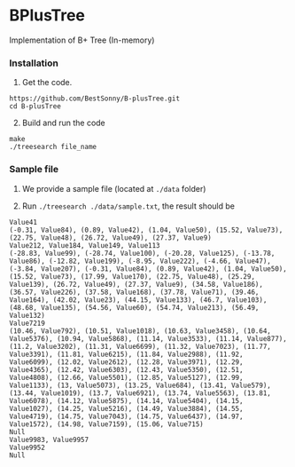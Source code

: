 BPlusTree
=========

Implementation of B+ Tree (In-memory)

### Installation
1. Get the code.
  ```Shell
  https://github.com/BestSonny/B-plusTree.git
  cd B-plusTree
  ```

2. Build and run the code
  ```Shell
  make
  ./treesearch file_name
  ```
  
 ### Sample file
 1. We provide a sample file (located at `./data` folder)
 
2. Run `./treesearch ./data/sample.txt`, the result should be 

 ```
Value41
(-0.31, Value84), (0.89, Value42), (1.04, Value50), (15.52, Value73), (22.75, Value48), (26.72, Value49), (27.37, Value9)
Value212, Value184, Value149, Value113
(-28.83, Value99), (-28.74, Value100), (-20.28, Value125), (-13.78, Value86), (-12.82, Value199), (-8.95, Value222), (-4.66, Value47), (-3.84, Value207), (-0.31, Value84), (0.89, Value42), (1.04, Value50), (15.52, Value73), (17.99, Value170), (22.75, Value48), (25.29, Value139), (26.72, Value49), (27.37, Value9), (34.58, Value186), (36.57, Value226), (37.58, Value168), (37.78, Value71), (39.46, Value164), (42.02, Value23), (44.15, Value133), (46.7, Value103), (48.68, Value135), (54.56, Value60), (54.74, Value213), (56.49, Value132)
Value7219
(10.46, Value792), (10.51, Value1018), (10.63, Value3458), (10.64, Value5376), (10.94, Value5868), (11.14, Value3533), (11.14, Value877), (11.2, Value3202), (11.31, Value6699), (11.32, Value7023), (11.77, Value3391), (11.81, Value6215), (11.84, Value2988), (11.92, Value6099), (12.02, Value2612), (12.28, Value3971), (12.29, Value4365), (12.42, Value6303), (12.43, Value5350), (12.51, Value4808), (12.66, Value5501), (12.85, Value5127), (12.99, Value1133), (13, Value5073), (13.25, Value684), (13.41, Value579), (13.44, Value1019), (13.7, Value6921), (13.74, Value5563), (13.81, Value6078), (14.12, Value5875), (14.14, Value5404), (14.15, Value1027), (14.25, Value5216), (14.49, Value3884), (14.55, Value4719), (14.75, Value7043), (14.75, Value6437), (14.97, Value1572), (14.98, Value7159), (15.06, Value715)
Null
Value9983, Value9957
Value9952
Null
```

  
